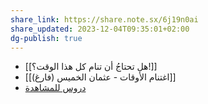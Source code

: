 ```yaml
---
share_link: https://share.note.sx/6j19n0ai
share_updated: 2023-12-04T09:35:01+02:00
dg-publish: true
---
```



- [[هل تحتاجُ أن تنام كل هذا الوقت؟!]]
- [[اغتنام الأوقات - عثمان الخميس (فارغ)]]
- [دروس للمشاهدة](https://t.me/yanfa3/100)
